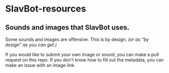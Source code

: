 # SlavBot-resources
## Sounds and images that SlavBot uses.

Some sounds and images are offensive. This is by design. *(or as "by design" as you can get.)*

If you would like to submit your own image or sound, you can make a pull request on this repo. If you don't know how to fill out the metadata, you can make an issue with an image link.